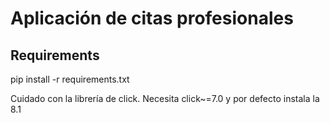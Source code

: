 # Aplicación de citas profesionales


## Requirements
pip install -r requirements.txt

Cuidado con la librería de click. Necesita click~=7.0 y por defecto instala la 8.1

